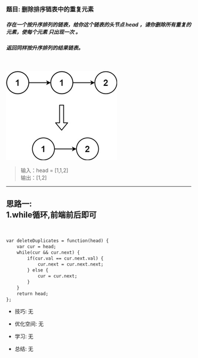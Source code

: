 
### 题目: 删除排序链表中的重复元素
##### 存在一个按升序排列的链表，给你这个链表的头节点 head ，请你删除所有重复的元素，使每个元素 只出现一次 。
##### 返回同样按升序排列的结果链表。  
&nbsp;

![理解图](./img/083_01.jpg)
> 输入：head = [1,1,2]  
> 输出：[1,2] 

---
思路一:  
1.while循环,前端前后即可
---

&nbsp;

```
var deleteDuplicates = function(head) {
    var cur = head;
    while(cur && cur.next) {
        if(cur.val == cur.next.val) {
            cur.next = cur.next.next;
        } else {
            cur = cur.next;
        }
    }
    return head;
};
```

* 技巧: 无 

* 优化空间: 无

* 学习: 无  

* 总结: 无
